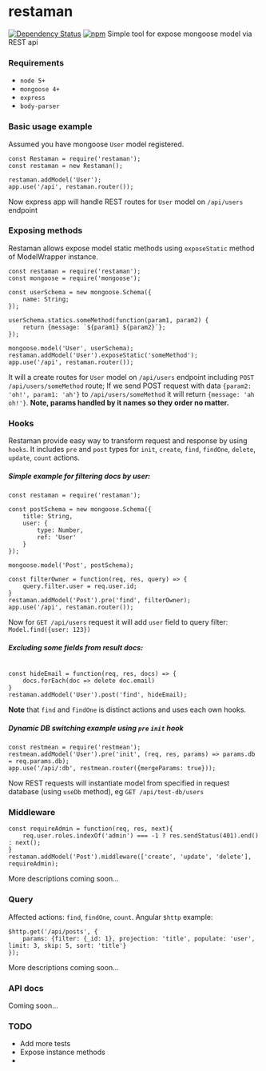 # restaman
[![Dependency Status](https://david-dm.org/pashist/restaman.svg)](https://david-dm.org/pashist/restaman) [![npm](https://img.shields.io/npm/v/restaman.svg?maxAge=2592000)](https://www.npmjs.com/package/mongoose-patch-history-plugin)
Simple tool for expose mongoose model via REST api

### Requirements
- `node 5+`
- `mongoose 4+`
- `express`
- `body-parser`

### Basic usage example
Assumed you have mongoose `User` model registered.
```
const Restaman = require('restaman');
const restaman = new Restaman();

restaman.addModel('User');
app.use('/api', restaman.router());
```
Now express app will handle REST routes for `User` model on `/api/users` endpoint 

### Exposing methods
Restaman allows expose model static methods using `exposeStatic` method of ModelWrapper instance. 
```
const restaman = require('restaman');
const mongoose = require('mongoose');

const userSchema = new mongoose.Schema({
    name: String;
});

userSchema.statics.someMethod(function(param1, param2) {
    return {message: `${param1} ${param2}`};
});

mongoose.model('User', userSchema);
restaman.addModel('User').exposeStatic('someMethod');
app.use('/api', restaman.router());
```
It will a create routes for `User` model on `/api/users` endpoint including `POST /api/users/someMethod` route;
If we send POST request with data `{param2: 'oh!', param1: 'ah'}` to `/api/users/someMethod` it will return `{message: 'ah oh!'}`. 
**Note, params handled by it names so they order no matter.**

### Hooks
Restaman provide easy way to transform request and response by using `hooks`.
It includes `pre` and `post` types for `init`, `create`, `find`, `findOne`, `delete`, `update`, `count` actions.

##### Simple example for filtering docs by user:
```
const restaman = require('restaman');

const postSchema = new mongoose.Schema({
    title: String,
    user: {
        type: Number,
        ref: 'User'
    }
});

mongoose.model('Post', postSchema);

const filterOwner = function(req, res, query) => {
    query.filter.user = req.user.id;
}
restaman.addModel('Post').pre('find', filterOwner);
app.use('/api', restaman.router());
```
Now for `GET /api/users` request it will add `user` field to query filter: `Model.find({user: 123})`

##### Excluding some fields from result docs:
```

const hideEmail = function(req, res, docs) => {
    docs.forEach(doc => delete doc.email)
}
restaman.addModel('User').post('find', hideEmail);

```
**Note** that `find` and `findOne` is distinct actions and uses each own hooks.

##### Dynamic DB switching example using `pre` `init` hook
```
const restmean = require('restmean');
restmean.addModel('User').pre('init', (req, res, params) => params.db = req.params.db);
app.use('/api/:db', restmean.router({mergeParams: true}));
```
Now REST requests will instantiate model from specified in request database (using `useDb` method), eg `GET /api/test-db/users`

### Middleware
```
const requireAdmin = function(req, res, next){
    req.user.roles.indexOf('admin') === -1 ? res.sendStatus(401).end() : next();
}
restaman.addModel('Post').middleware(['create', 'update', 'delete'], requireAdmin);
```
More descriptions coming soon...

### Query
Affected actions: `find`, `findOne`, `count`.
Angular `$http` example:
```
$http.get('/api/posts', {
    params: {filter: {_id: 1}, projection: 'title', populate: 'user', limit: 3, skip: 5, sort: 'title'}
});
```
More descriptions coming soon...

### API docs
Coming soon...

### TODO
- Add more tests
- Expose instance methods
- 